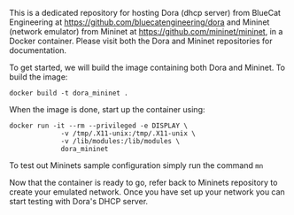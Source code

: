 This is a dedicated repository for hosting Dora (dhcp server) from BlueCat Engineering at https://github.com/bluecatengineering/dora and Mininet (network emulator) from Mininet at https://github.com/mininet/mininet, in a Docker container. Please visit both the Dora and Mininet repositories for documentation.

To get started, we will build the image containing both Dora and Mininet. To build the image:

```
docker build -t dora_mininet .
```

When the image is done, start up the container using:

```
docker run -it --rm --privileged -e DISPLAY \
             -v /tmp/.X11-unix:/tmp/.X11-unix \
             -v /lib/modules:/lib/modules \
             dora_mininet
```

To test out Mininets sample configuration simply run the command `mn`

Now that the container is ready to go, refer back to Mininets repository to create your emulated network. Once you have set up your network you can start testing with Dora's DHCP server.
